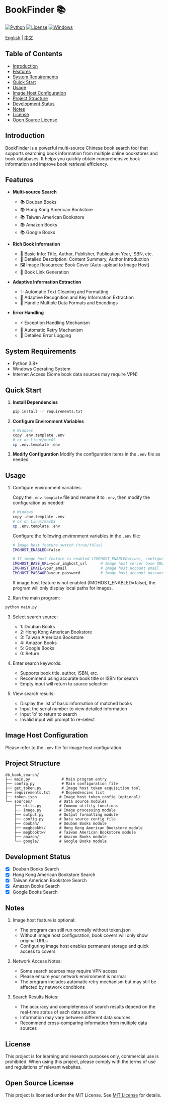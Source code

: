# BookFinder 📚

[![Python](https://img.shields.io/badge/Python-3.8+-blue.svg)](https://www.python.org)
[![License](https://img.shields.io/badge/license-MIT-green.svg)](LICENSE)
[![Windows](https://img.shields.io/badge/Platform-Windows-blue.svg)](https://www.microsoft.com/windows)

[English](README_EN.md) | [中文](README.md)

## Table of Contents

- [Introduction](#introduction)
- [Features](#features)
- [System Requirements](#system-requirements)
- [Quick Start](#quick-start)
- [Usage](#usage)
- [Image Host Configuration](#image-host-configuration)
- [Project Structure](#project-structure)
- [Development Status](#development-status)
- [Notes](#notes)
- [License](#license)
- [Open Source License](#open-source-license)

## Introduction

BookFinder is a powerful multi-source Chinese book search tool that supports searching book information from multiple online bookstores and book databases. It helps you quickly obtain comprehensive book information and improve book retrieval efficiency.

## Features

- **Multi-source Search**
  - 📚 Douban Books
  - 📚 Hong Kong American Bookstore
  - 📚 Taiwan American Bookstore
  - 📚 Amazon Books
  - 📚 Google Books

- **Rich Book Information**
  - 📖 Basic Info: Title, Author, Publisher, Publication Year, ISBN, etc.
  - 📝 Detailed Description: Content Summary, Author Introduction
  - 🖼️ Image Resources: Book Cover (Auto-upload to Image Host)
  - 🔗 Book Link Generation

- **Adaptive Information Extraction**
  - ✨ Automatic Text Cleaning and Formatting
  - 🎯 Adaptive Recognition and Key Information Extraction
  - 🔄 Handle Multiple Data Formats and Encodings

- **Error Handling**
  - ⚡ Exception Handling Mechanism
  - 🔄 Automatic Retry Mechanism
  - 📝 Detailed Error Logging

## System Requirements

- Python 3.8+
- Windows Operating System
- Internet Access (Some book data sources may require VPN)

## Quick Start

1. **Install Dependencies**
   ```bash
   pip install -r requirements.txt
   ```

2. **Configure Environment Variables**
   ```bash
   # Windows
   copy .env.template .env
   # or on Linux/macOS
   cp .env.template .env
   ```

3. **Modify Configuration**
   Modify the configuration items in the `.env` file as needed

## Usage

1. Configure environment variables:
   
   Copy the `.env.template` file and rename it to `.env`, then modify the configuration as needed:

   ```bash
   # Windows
   copy .env.template .env
   # or on Linux/macOS
   cp .env.template .env
   ```

   Configure the following environment variables in the `.env` file:

   ```bash
   # Image host feature switch (true/false)
   IMGHOST_ENABLED=false

   # If image host feature is enabled (IMGHOST_ENABLED=true), configure the following variables:
   IMGHOST_BASE_URL=your_imghost_url      # Image host server base URL
   IMGHOST_EMAIL=your_email               # Image host account email
   IMGHOST_PASSWORD=your_password         # Image host account password
   ```

   If image host feature is not enabled (IMGHOST_ENABLED=false), the program will only display local paths for images.

2. Run the main program:
```bash
python main.py
```

3. Select search source:
   - 1: Douban Books
   - 2: Hong Kong American Bookstore
   - 3: Taiwan American Bookstore
   - 4: Amazon Books
   - 5: Google Books
   - 0: Return

4. Enter search keywords:
   - Supports book title, author, ISBN, etc.
   - Recommend using accurate book title or ISBN for search
   - Empty input will return to source selection

5. View search results:
   - Display the list of basic information of matched books
   - Input the serial number to view detailed information
   - Input 'b' to return to search
   - Invalid input will prompt to re-select

## Image Host Configuration

Please refer to the `.env` file for image host configuration.

## Project Structure

```
db_book_search/
├── main.py              # Main program entry
├── config.py            # Main configuration file
├── get_token.py         # Image host token acquisition tool
├── requirements.txt     # Dependencies list
├── token.json          # Image host token config (optional)
└── sources/            # Data source modules
    ├── utils.py        # Common utility functions
    ├── image.py        # Image processing module
    ├── output.py       # Output formatting module
    ├── config.py       # Data source config file
    ├── douban/         # Douban Books module
    ├── megbookhk/      # Hong Kong American Bookstore module
    ├── megbooktw/      # Taiwan American Bookstore module
    ├── amazon/         # Amazon Books module
    └── google/         # Google Books module
```

## Development Status

- [x] Douban Books Search
- [x] Hong Kong American Bookstore Search
- [x] Taiwan American Bookstore Search
- [x] Amazon Books Search
- [x] Google Books Search

## Notes

1. Image host feature is optional:
   - The program can still run normally without token.json
   - Without image host configuration, book covers will only show original URLs
   - Configuring image host enables permanent storage and quick access to covers

2. Network Access Notes:
   - Some search sources may require VPN access
   - Please ensure your network environment is normal
   - The program includes automatic retry mechanism but may still be affected by network conditions

3. Search Results Notes:
   - The accuracy and completeness of search results depend on the real-time status of each data source
   - Information may vary between different data sources
   - Recommend cross-comparing information from multiple data sources

## License

This project is for learning and research purposes only, commercial use is prohibited. When using this project, please comply with the terms of use and regulations of relevant websites.

## Open Source License

This project is licensed under the MIT License. See [MIT License](https://opensource.org/licenses/MIT) for details.
